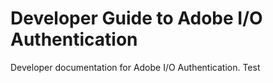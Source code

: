 # Developer Guide to Adobe I/O Authentication
Developer documentation for Adobe I/O Authentication.
Test
